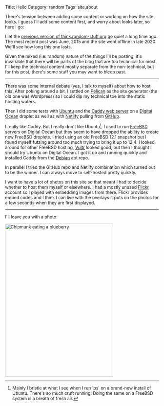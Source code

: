 Title: Hello
Category: random
Tags: site,about

There's tension between adding some content or working on how the site
looks. I guess I'll add some content first, and worry about looks
later, so here I go:

I let the [previous version of
think.random-stuff.org](https://web.archive.org/web/20201124054151/https://think.random-stuff.org/
"Internet Archive copy of think") go quiet a long
time ago. The most recent post was June, 2015 and the site went
offline in late 2020. We'll see how long this one lasts.

Given the mixed (i.e. random) nature of the things I'll be posting,
it's invariable that there will be parts of the blog that are too
technical for most. I'll keep the technical content mostly separate
from the non-technical, but for this post, there's some stuff you may
want to bleep past.

-------------------------------------------------------------------------------

There was some internal debate (yes, I talk to myself) about how to
host this. After poking around a bit, I settled on [Pelican](https://getpelican.com) as the site
generator (the old one was Wordpress) so I could dip my technical toe
into the static hosting waters.

Then I did some tests with [Ubuntu](https://ubuntu.com) and the [Caddy web server](https://caddyserver.com) on a
[Digital Ocean](https://www.digitalocean.com) droplet as well as  with [Netlify](https://www.netlify.com) pulling from [GitHub](https://github.com).

I really like Caddy. But I really don't like Ubuntu[^1]. I used to run
[FreeBSD](https://www.freebsd.org) servers on Digital Ocean but they seem to have dropped the
ability to create new FreeBSD droplets. I tried using an old FreeBSD
12.1 snapshot but I found myself futzing around too much trying to
bring it up to 12.4. I looked around for other FreeBSD hosting, [Vultr](https://www.vultr.com)
looked good, but then I thought I should try Ubuntu on Digital
Ocean. I got it up and running quickly and installed Caddy from the
[Debian](https://www.debian.org) apt repo.

In parallel I tried the GitHub repo and Netlify combination which
turned out to be the winner. I can always move to self-hosted pretty
quickly.

I want to have a lot of photos on this site so that meant I had to decide
whether to host them myself or elsewhere. I had a mostly unused
[Flickr](https://www.flickr.com) account so I played with embedding images from there. Flickr
provides embed codes and I think I can live with the overlays it puts
on the photos for a few seconds when they are first displayed.

[^1]: Mainly I bristle at what I see when I run 'ps' on a brand-new
install of Ubuntu. There's so much cruft running! Doing the same on a
FreeBSD system is a breath of fresh air.

-------------------------------------------------------------------------------

I'll leave you with a photo:


<a data-flickr-embed="true"
href="https://www.flickr.com/photos/allandoyle/52182937488/in/datetaken-public/"
title="Chipmunk eating a blueberry"><img
src="https://live.staticflickr.com/65535/52182937488_74cd08f9a1.jpg"
width="354" height="500" alt="Chipmunk eating a blueberry"></a><script
async src="//embedr.flickr.com/assets/client-code.js"
charset="utf-8"></script>
